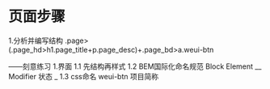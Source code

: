 # 页面步骤

1.分析并编写结构
.page>(.page_hd>h1.page_title+p.page_desc)+.page_bd>a.weui-btn

——刻意练习
    1.界面
        1.1 先结构再样式
        1.2 BEM国际化命名规范
        Block 
        Element __
        Modifier 状态 _
        1.3 css命名
        weui-btn 项目简称
